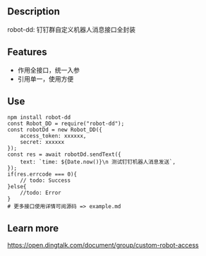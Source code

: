 ## Description

robot-dd: 钉钉群自定义机器人消息接口全封装

## Features

- 作用全接口，统一入参
- 引用单一，使用方便

## Use

```
npm install robot-dd
const Robot_DD = require("robot-dd");
const robotDd = new Robot_DD({
    access_token: xxxxxx,
    secret: xxxxxx
});
const res = await robotDd.sendText({
    text: `time: ${Date.now()}\n 测试钉钉机器人消息发送`,
});
if(res.errcode === 0){
    // todo: Success
}else{
    //todo: Error
}
# 更多接口使用详情可阅源码 => example.md
```

## Learn more

https://open.dingtalk.com/document/group/custom-robot-access
